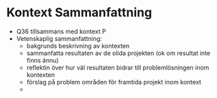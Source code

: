 # Kontext Sammanfattning

- Q36 tillsammans med kontext P
- Vetenskaplig sammanfattning:
    - bakgrunds beskrivning av kontexten
    - sammanfatta resultaten av de olida projekten (ok om resultat inte finns ännu)
    - reflektin över hur väl resultaten bidrar till problemlösningen inom kontexten
    - förslag på problem områden för framtida projekt inom kontext
    - 

